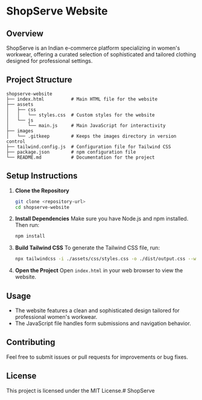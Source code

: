# ShopServe Website

## Overview
ShopServe is an Indian e-commerce platform specializing in women's workwear, offering a curated selection of sophisticated and tailored clothing designed for professional settings.

## Project Structure
```
shopserve-website
├── index.html          # Main HTML file for the website
├── assets
│   ├── css
│   │   └── styles.css  # Custom styles for the website
│   └── js
│       └── main.js     # Main JavaScript for interactivity
├── images
│   └── .gitkeep        # Keeps the images directory in version control
├── tailwind.config.js  # Configuration file for Tailwind CSS
├── package.json        # npm configuration file
└── README.md           # Documentation for the project
```

## Setup Instructions

1. **Clone the Repository**
   ```bash
   git clone <repository-url>
   cd shopserve-website
   ```

2. **Install Dependencies**
   Make sure you have Node.js and npm installed. Then run:
   ```bash
   npm install
   ```

3. **Build Tailwind CSS**
   To generate the Tailwind CSS file, run:
   ```bash
   npx tailwindcss -i ./assets/css/styles.css -o ./dist/output.css --watch
   ```

4. **Open the Project**
   Open `index.html` in your web browser to view the website.

## Usage
- The website features a clean and sophisticated design tailored for professional women's workwear.
- The JavaScript file handles form submissions and navigation behavior.

## Contributing
Feel free to submit issues or pull requests for improvements or bug fixes.

## License
This project is licensed under the MIT License.#   S h o p S e r v e  
 